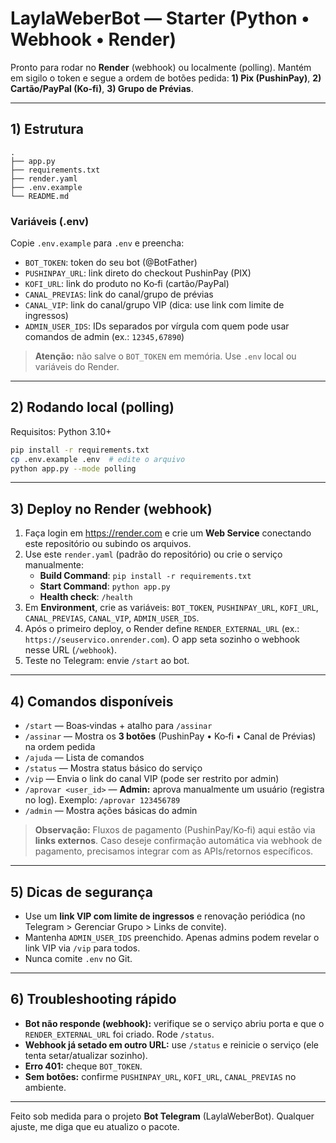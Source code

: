 # LaylaWeberBot — Starter (Python • Webhook • Render)

Pronto para rodar no **Render** (webhook) ou localmente (polling). Mantém em sigilo o token e segue a ordem de botões pedida: **1) Pix (PushinPay)**, **2) Cartão/PayPal (Ko‑fi)**, **3) Grupo de Prévias**.

---

## 1) Estrutura

```
.
├── app.py
├── requirements.txt
├── render.yaml
├── .env.example
└── README.md
```

### Variáveis (.env)
Copie `.env.example` para `.env` e preencha:
- `BOT_TOKEN`: token do seu bot (@BotFather)
- `PUSHINPAY_URL`: link direto do checkout PushinPay (PIX)
- `KOFI_URL`: link do produto no Ko‑fi (cartão/PayPal)
- `CANAL_PREVIAS`: link do canal/grupo de prévias
- `CANAL_VIP`: link do canal/grupo VIP (dica: use link com limite de ingressos)
- `ADMIN_USER_IDS`: IDs separados por vírgula com quem pode usar comandos de admin (ex.: `12345,67890`)

> **Atenção:** não salve o `BOT_TOKEN` em memória. Use `.env` local ou variáveis do Render.

---

## 2) Rodando local (polling)

Requisitos: Python 3.10+

```bash
pip install -r requirements.txt
cp .env.example .env  # edite o arquivo
python app.py --mode polling
```

---

## 3) Deploy no Render (webhook)

1. Faça login em https://render.com e crie um **Web Service** conectando este repositório ou subindo os arquivos.
2. Use este `render.yaml` (padrão do repositório) ou crie o serviço manualmente:
   - **Build Command**: `pip install -r requirements.txt`
   - **Start Command**: `python app.py`
   - **Health check**: `/health`
3. Em **Environment**, crie as variáveis: `BOT_TOKEN`, `PUSHINPAY_URL`, `KOFI_URL`, `CANAL_PREVIAS`, `CANAL_VIP`, `ADMIN_USER_IDS`.
4. Após o primeiro deploy, o Render define `RENDER_EXTERNAL_URL` (ex.: `https://seuservico.onrender.com`). O app seta sozinho o webhook nesse URL (`/webhook`).
5. Teste no Telegram: envie `/start` ao bot.

---

## 4) Comandos disponíveis

- `/start` — Boas‑vindas + atalho para `/assinar`
- `/assinar` — Mostra os **3 botões** (PushinPay • Ko‑fi • Canal de Prévias) na ordem pedida
- `/ajuda` — Lista de comandos
- `/status` — Mostra status básico do serviço
- `/vip` — Envia o link do canal VIP (pode ser restrito por admin)
- `/aprovar <user_id>` — **Admin:** aprova manualmente um usuário (registra no log). Exemplo: `/aprovar 123456789`
- `/admin` — Mostra ações básicas do admin

> **Observação:** Fluxos de pagamento (PushinPay/Ko‑fi) aqui estão via **links externos**. Caso deseje confirmação automática via webhook de pagamento, precisamos integrar com as APIs/retornos específicos.

---

## 5) Dicas de segurança

- Use um **link VIP com limite de ingressos** e renovação periódica (no Telegram > Gerenciar Grupo > Links de convite).
- Mantenha `ADMIN_USER_IDS` preenchido. Apenas admins podem revelar o link VIP via `/vip` para todos.
- Nunca comite `.env` no Git.

---

## 6) Troubleshooting rápido

- **Bot não responde (webhook):** verifique se o serviço abriu porta e que o `RENDER_EXTERNAL_URL` foi criado. Rode `/status`.
- **Webhook já setado em outro URL:** use `/status` e reinicie o serviço (ele tenta setar/atualizar sozinho).
- **Erro 401:** cheque `BOT_TOKEN`.
- **Sem botões:** confirme `PUSHINPAY_URL`, `KOFI_URL`, `CANAL_PREVIAS` no ambiente.

---

Feito sob medida para o projeto **Bot Telegram** (LaylaWeberBot). Qualquer ajuste, me diga que eu atualizo o pacote.
